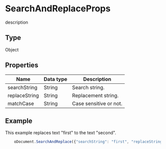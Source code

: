 # SearchAndReplaceProps

description

## Type

Object

## Properties

| **Name** | **Data type** | **Description** |
| ------------- | ------------- | ------------- |
| searchString | String | Search string. |
| replaceString | String | Replacement string. |
| matchCase	 | String | Case sensitive or not. |

## Example

This example replaces text "first" to the text "second".

```javascript
	oDocument.SearchAndReplace({"searchString": "first", "replaceString": "second"});
```